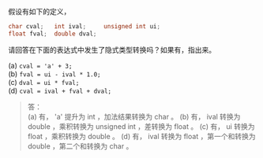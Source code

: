 假设有如下的定义，
```c
char cval;   int ival;     unsigned int ui;
float fval;  double dval;  
```
请回答在下面的表达式中发生了隐式类型转换吗？如果有，指出来。

(a) `cval = 'a' + 3;`  
(b) `fval = ui - ival * 1.0;`  
(c) `dval = ui * fval;`  
(d) `cval = ival + fval + dval;`

> 答：  
> (a) 有， 'a' 提升为 int ，加法结果转换为 char 。
> (b) 有， ival 转换为 double ，乘积转换为 unsigned int ，差转换为 float 。
> (c) 有， ui 转换为 float ，乘积转换为 double 。
> (d) 有， ival 转换为 float ，第一个和转换为 double ，第二个和转换为 char 。
